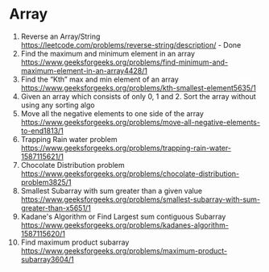 # Array
1. Reverse an Array/String  
   https://leetcode.com/problems/reverse-string/description/ - Done
2. Find the maximum and minimum element in an array  
   https://www.geeksforgeeks.org/problems/find-minimum-and-maximum-element-in-an-array4428/1
3. Find the “Kth” max and min element of an array  
   https://www.geeksforgeeks.org/problems/kth-smallest-element5635/1
4. Given an array which consists of only 0, 1 and 2. Sort the array without using any sorting algo
5. Move all the negative elements to one side of the array  
   https://www.geeksforgeeks.org/problems/move-all-negative-elements-to-end1813/1
6. Trapping Rain water problem  
   https://www.geeksforgeeks.org/problems/trapping-rain-water-1587115621/1
7. Chocolate Distribution problem  
   https://www.geeksforgeeks.org/problems/chocolate-distribution-problem3825/1
8. Smallest Subarray with sum greater than a given value  
   https://www.geeksforgeeks.org/problems/smallest-subarray-with-sum-greater-than-x5651/1
9. Kadane's Algorithm or Find Largest sum contiguous Subarray  
   https://www.geeksforgeeks.org/problems/kadanes-algorithm-1587115620/1
10. Find maximum product subarray   
   https://www.geeksforgeeks.org/problems/maximum-product-subarray3604/1
